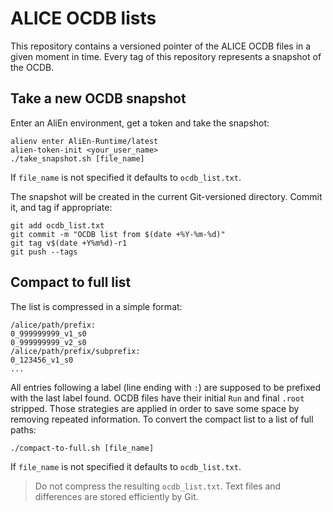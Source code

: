 ALICE OCDB lists
================

This repository contains a versioned pointer of the ALICE OCDB files in a given
moment in time. Every tag of this repository represents a snapshot of the OCDB.

Take a new OCDB snapshot
------------------------

Enter an AliEn environment, get a token and take the snapshot:

    alienv enter AliEn-Runtime/latest
    alien-token-init <your_user_name>
    ./take_snapshot.sh [file_name]

If `file_name` is not specified it defaults to `ocdb_list.txt`.

The snapshot will be created in the current Git-versioned directory. Commit it,
and tag if appropriate:

    git add ocdb_list.txt
    git commit -m "OCDB list from $(date +%Y-%m-%d)"
    git tag v$(date +Y%m%d)-r1
    git push --tags

Compact to full list
--------------------

The list is compressed in a simple format:

    /alice/path/prefix:
    0_999999999_v1_s0
    0_999999999_v2_s0
    /alice/path/prefix/subprefix:
    0_123456_v1_s0
    ...

All entries following a label (line ending with `:`) are supposed to be prefixed
with the last label found. OCDB files have their initial `Run` and final `.root`
stripped. Those strategies are applied in order to save some space by removing
repeated information. To convert the compact list to a list of full paths:

    ./compact-to-full.sh [file_name]

If `file_name` is not specified it defaults to `ocdb_list.txt`.

> Do not compress the resulting `ocdb_list.txt`. Text files and differences are
> stored efficiently by Git.
